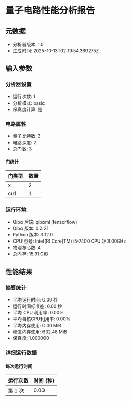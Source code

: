 # 量子电路性能分析报告

## 元数据
- 分析器版本: 1.0
- 生成时间: 2025-10-13T02:19:54.369275Z

## 输入参数
### 分析器设置
- 运行次数: 1
- 分析模式: basic
- 保真度计算: 是

### 电路属性
- 量子比特数: 2
- 电路深度: 2
- 总门数: 3

#### 门统计
| 门类型 | 数量 |
|--------|------|
| x | 2 |
| cu1 | 1 |

### 运行环境
- Qibo 后端: qiboml (tensorflow)
- Qibo 版本: 0.2.21
- Python 版本: 3.12.0
- CPU 型号: Intel(R) Core(TM) i5-7400 CPU @ 3.00GHz
- 物理核心数: 4
- 总内存: 15.91 GiB

## 性能结果
### 摘要统计
- 平均运行时间: 0.00 秒
- 运行时间标准差: 0.00 秒
- 平均 CPU 利用率: 0.00%
- 平均每核CPU利用率: 0.00%
- 平均内存使用: 0.00 MiB
- 峰值内存使用: 632.48 MiB
- 保真度: 1.000000

### 详细运行数据
#### 每次运行时间
| 运行次数 | 时间 (秒) |
|----------|-----------|
| 第 1 次 | 0.00 |